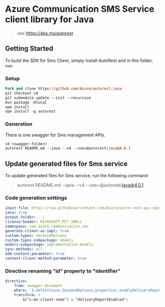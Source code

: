 # Azure Communication SMS Service client library for Java

> see https://aka.ms/autorest
## Getting Started

To build the SDK for Sms Client, simply Install AutoRest and in this folder, run:

### Setup
```ps
Fork and clone https://github.com/Azure/autorest.java
git checkout v4
git submodule update --init --recursive
mvn package -Dlocal
npm install
npm install -g autorest
```

### Generation

There is one swagger for Sms management APIs.

```ps
cd <swagger-folder>
autorest README.md --java --v4 --use=@autorest/java@4.0.1
```

## Update generated files for Sms service
To update generated files for Sms service, run the following command

> autorest README.md --java --v4 --use=@autorest/java@4.0.1

### Code generation settings
``` yaml
input-file: https://raw.githubusercontent.com/Azure/azure-rest-api-specs/master/specification/communication/data-plane/Microsoft.CommunicationServicesSms/stable/2021-03-07/communicationservicessms.json
java: true
output-folder: ..\
license-header: MICROSOFT_MIT_SMALL	
namespace: com.azure.communication.sms	
generate-client-as-impl: true	
custom-types: SmsSendOptions
custom-types-subpackage: models
models-subpackage: implementation.models
sync-methods: all
add-context-parameter: true
context-client-method-parameter: true

```
### Directive renaming "id" property to "identifier"
``` yaml
directive:
    from: swagger-document
    where: '$.definitions.SmsSendOptions.properties.enableDeliveryReport'
    transform: >
        $["x-ms-client-name"] = "deliveryReportEnabled";
```
